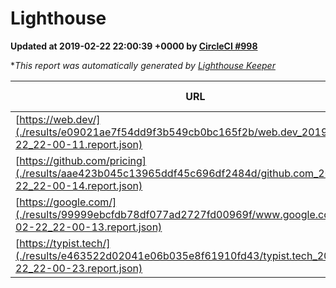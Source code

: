 
# Lighthouse

**Updated at 2019-02-22 22:00:39 +0000 by [CircleCI #998](https://circleci.com/gh/ItinerisLtd/lighthouse-keeper-example/998)**

**This report was automatically generated by [Lighthouse Keeper](https://github.com/itinerisltd/lighthouse-keeper)*

| URL | Performance | Accessibility | Best Practices | SEO | PWA | Updated At |
| --- | --- | --- | --- | --- | --- | --- |
| [https://web.dev/](./results/e09021ae7f54dd9f3b549cb0bc165f2b/web.dev_2019-02-22_22-00-11.report.json) | 0.92 | 0.93 | 1 | 0.91 | 1 | 2019-02-22T22:00:11.981Z |
| [https://github.com/pricing](./results/aae423b045c13965ddf45c696df2484d/github.com_2019-02-22_22-00-14.report.json) | 0.73 | 0.89 | 0.93 | 0.9 | 0.58 | 2019-02-22T22:00:14.312Z |
| [https://google.com/](./results/99999ebcfdb78df077ad2727fd00969f/www.google.com_2019-02-22_22-00-13.report.json) | 0.94 | 0.71 | 0.93 | 0.8 | 0.58 | 2019-02-22T22:00:13.659Z |
| [https://typist.tech/](./results/e463522d02041e06b035e8f61910fd43/typist.tech_2019-02-22_22-00-23.report.json) | 1 |  |  |  |  | 2019-02-22T22:00:23.144Z |
